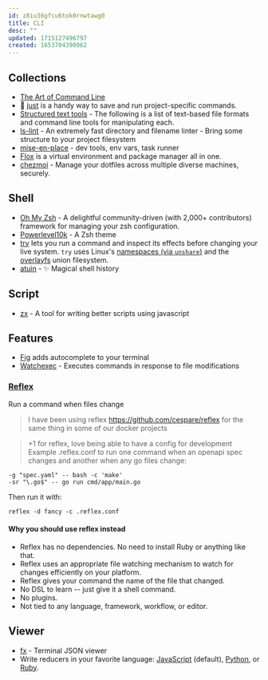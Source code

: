 ```yaml
---
id: z8iu36gfcu6tok0rnwtawg0
title: CLI
desc: ""
updated: 1715127496797
created: 1653704390962
---
```


## Collections

- [The Art of Command Line](https://github.com/jlevy/the-art-of-command-line)
- 🤖 [just](https://github.com/casey/just) is a handy way to save and run project-specific commands.
- [Structured text tools](https://github.com/dbohdan/structured-text-tools) - The following is a list of text-based file formats and command line tools for manipulating each.
- [ls-lint](https://github.com/loeffel-io/ls-lint) - An extremely fast directory and filename linter - Bring some structure to your project filesystem
- [mise-en-place](https://github.com/jdx/mise) - dev tools, env vars, task runner
- [Flox](https://github.com/flox/flox/) is a virtual environment and package manager all in one.
- [chezmoi](https://github.com/twpayne/chezmoi) - Manage your dotfiles across multiple diverse machines, securely.

## Shell

- [Oh My Zsh](https://github.com/ohmyzsh/ohmyzsh) - A delightful community-driven (with 2,000+ contributors) framework for managing your zsh configuration.
- [Powerlevel10k](https://github.com/romkatv/powerlevel10k) - A Zsh theme
- [try](https://github.com/binpash/try) lets you run a command and inspect its effects before changing your live system. `try` uses Linux's [namespaces (via `unshare`)](https://docs.kernel.org/userspace-api/unshare.html) and the [overlayfs](https://docs.kernel.org/filesystems/overlayfs.html) union filesystem.
- [atuin](https://github.com/atuinsh/atuin) - ✨ Magical shell history

## Script

- [zx](https://github.com/google/zx) - A tool for writing better scripts using javascript

## Features

- [Fig](https://github.com/withfig/autocomplete) adds autocomplete to your terminal
- [Watchexec](https://github.com/watchexec/watchexec) - Executes commands in response to file modifications

### [Reflex](https://github.com/cespare/reflex)

Run a command when files change

> I have been using reflex https://github.com/cespare/reflex for the same thing in some of our docker projects

> +1 for reflex, love being able to have a config for development  
> Example .reflex.conf to run one command when an openapi spec changes and another when any go files change:

```shell
-g "spec.yaml" -- bash -c 'make'
-sr "\.go$" -- go run cmd/app/main.go
```

Then run it with:

```shell
reflex -d fancy -c .reflex.conf
```

#### Why you should use reflex instead

- Reflex has no dependencies. No need to install Ruby or anything like that.
- Reflex uses an appropriate file watching mechanism to watch for changes efficiently on your platform.
- Reflex gives your command the name of the file that changed.
- No DSL to learn -- just give it a shell command.
- No plugins.
- Not tied to any language, framework, workflow, or editor.

## Viewer

- [fx](https://github.com/antonmedv/fx) - Terminal JSON viewer
- Write reducers in your favorite language: [JavaScript](https://github.com/antonmedv/fx/blob/master/doc/js.md) (default), [Python](https://github.com/antonmedv/fx/blob/master/doc/python.md), or [Ruby](https://github.com/antonmedv/fx/blob/master/doc/ruby.md).
